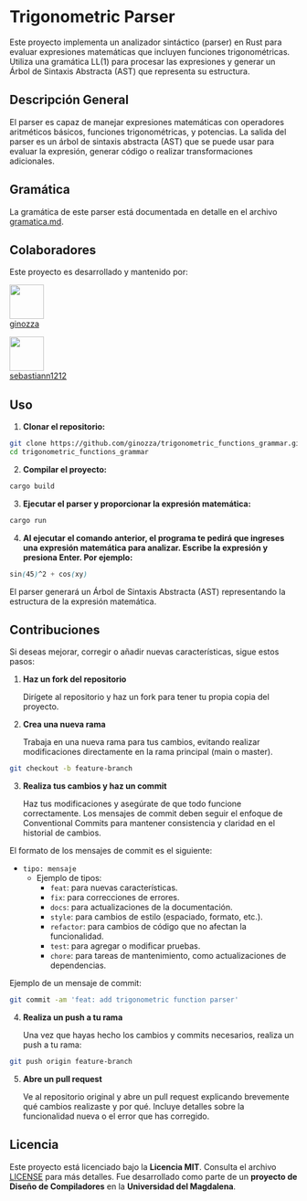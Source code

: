 # Trigonometric Parser
Este proyecto implementa un analizador sintáctico (parser) en Rust para evaluar expresiones matemáticas que incluyen funciones trigonométricas. Utiliza una gramática LL(1) para procesar las expresiones y generar un Árbol de Sintaxis Abstracta (AST) que representa su estructura.

## Descripción General
El parser es capaz de manejar expresiones matemáticas con operadores aritméticos básicos, funciones trigonométricas, y potencias. La salida del parser es un árbol de sintaxis abstracta (AST) que se puede usar para evaluar la expresión, generar código o realizar transformaciones adicionales.

## Gramática
La gramática de este parser está documentada en detalle en el archivo [gramatica.md](https://github.com/ginozza/trigonometric-parser/blob/main/gramatica.md).

## Colaboradores
Este proyecto es desarrollado y mantenido por:

[<img src="https://github.com/ginozza.png" width="60px;" /><br /><sub><a href="https://github.com/ginozza">ginozza</a></sub>](https://github.com/ginozza)

[<img src="https://github.com/sebastiann1212.png" width="60px;" /><br /><sub><a href="https://github.com/sebastiann1212">sebastiann1212</a></sub>](https://github.com/sebastiann1212)

## Uso
1. **Clonar el repositorio:**
```bash
git clone https://github.com/ginozza/trigonometric_functions_grammar.git
cd trigonometric_functions_grammar
```

2. **Compilar el proyecto:**
```bash
cargo build
```

3. **Ejecutar el parser y proporcionar la expresión matemática:**
```bash
cargo run
```

4. **Al ejecutar el comando anterior, el programa te pedirá que ingreses una expresión matemática para analizar. Escribe la expresión y presiona Enter. Por ejemplo:**
```scss
sin(45)^2 + cos(xy)
```

El parser generará un Árbol de Sintaxis Abstracta (AST) representando la estructura de la expresión matemática.

## Contribuciones
Si deseas mejorar, corregir o añadir nuevas características, sigue estos pasos:

1. **Haz un fork del repositorio**  

   Dirígete al repositorio y haz un fork para tener tu propia copia del proyecto.

2. **Crea una nueva rama**  

   Trabaja en una nueva rama para tus cambios, evitando realizar modificaciones directamente en la rama principal (main o master).

```bash
git checkout -b feature-branch
```

3. **Realiza tus cambios y haz un commit**

    Haz tus modificaciones y asegúrate de que todo funcione correctamente. Los mensajes de commit deben seguir el enfoque de Conventional Commits para mantener consistencia y claridad en el historial de cambios.

El formato de los mensajes de commit es el siguiente:

- `tipo: mensaje`
    - Ejemplo de tipos:
        - `feat`: para nuevas características.
        - `fix`: para correcciones de errores.
        - `docs`: para actualizaciones de la documentación.
        - `style`: para cambios de estilo (espaciado, formato, etc.).
        - `refactor`: para cambios de código que no afectan la funcionalidad.
        - `test`: para agregar o modificar pruebas.
        - `chore`: para tareas de mantenimiento, como actualizaciones de dependencias.

Ejemplo de un mensaje de commit:

```bash
git commit -am 'feat: add trigonometric function parser'
```

4. **Realiza un push a tu rama** 

    Una vez que hayas hecho los cambios y commits necesarios, realiza un push a tu rama:

```bash
git push origin feature-branch
```

5. **Abre un pull request** 

    Ve al repositorio original y abre un pull request explicando brevemente qué cambios realizaste y por qué. Incluye detalles sobre la funcionalidad nueva o el error que has corregido.

## Licencia

Este proyecto está licenciado bajo la **Licencia MIT**. Consulta el archivo [LICENSE](https://github.com/ginozza/trigonometric-parser/blob/main/LICENSE) para más detalles. Fue desarrollado como parte de un **proyecto de Diseño de Compiladores** en la **Universidad del Magdalena**.

